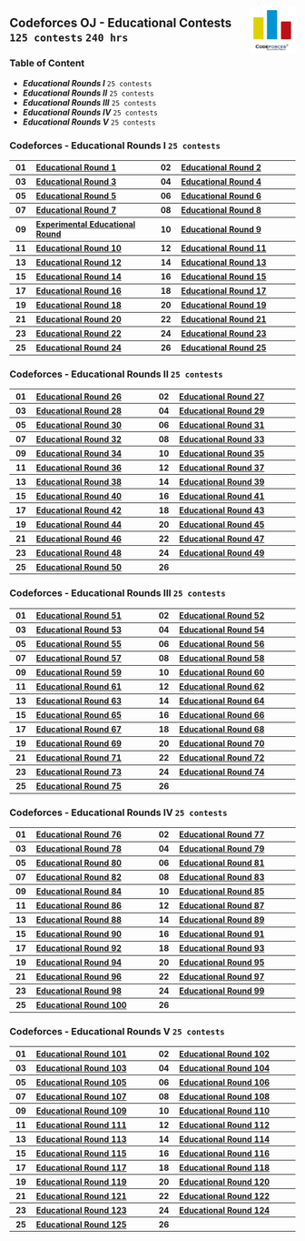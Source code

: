 <picture><img align="right" width="80" src="/logos/codeforces.png"></img></picture>

## Codeforces OJ - Educational Contests `125 contests` `240 hrs`

### Table of Content

- ***Educational Rounds I***   `25 contests`
- ***Educational Rounds II***  `25 contests`
- ***Educational Rounds III*** `25 contests`
- ***Educational Rounds IV***  `25 contests`
- ***Educational Rounds V***   `25 contests`

### Codeforces - Educational Rounds I `25 contests`

<table>
    <tbody>
        <tr>
<th align="center" width="50px">01</th><th align="left" width="550px"><a href="https://codeforces.com/contest/598">Educational Round 1</a></th>
<th align="center" width="50px">02</th><th align="left" width="550px"><a href="https://codeforces.com/contest/600">Educational Round 2</a></th>
        </tr>
        <tr>
<th align="center" width="50px">03</th><th align="left" width="550px"><a href="https://codeforces.com/contest/609">Educational Round 3</a></th>
<th align="center" width="50px">04</th><th align="left" width="550px"><a href="https://codeforces.com/contest/612">Educational Round 4</a></th>
        </tr>
        <tr>
<th align="center" width="50px">05</th><th align="left" width="550px"><a href="https://codeforces.com/contest/616">Educational Round 5</a></th>
<th align="center" width="50px">06</th><th align="left" width="550px"><a href="https://codeforces.com/contest/620">Educational Round 6</a></th>
        </tr>
        <tr>
<th align="center" width="50px">07</th><th align="left" width="550px"><a href="https://codeforces.com/contest/622">Educational Round 7</a></th>
<th align="center" width="50px">08</th><th align="left" width="550px"><a href="https://codeforces.com/contest/628">Educational Round 8</a></th>
        </tr>
        <tr>
<th align="center" width="50px">09</th><th align="left" width="550px"><a href="https://codeforces.com/contest/630">Experimental Educational Round</a></th>
<th align="center" width="50px">10</th><th align="left" width="550px"><a href="https://codeforces.com/contest/632">Educational Round 9</a></th>
        </tr>
        <tr>
<th align="center" width="50px">11</th><th align="left" width="550px"><a href="https://codeforces.com/contest/652">Educational Round 10</a></th>
<th align="center" width="50px">12</th><th align="left" width="550px"><a href="https://codeforces.com/contest/660">Educational Round 11</a></th>
        </tr>
        <tr>
<th align="center" width="50px">13</th><th align="left" width="550px"><a href="https://codeforces.com/contest/665">Educational Round 12</a></th>
<th align="center" width="50px">14</th><th align="left" width="550px"><a href="https://codeforces.com/contest/678">Educational Round 13</a></th>
        </tr>
        <tr>
<th align="center" width="50px">15</th><th align="left" width="550px"><a href="https://codeforces.com/contest/691">Educational Round 14</a></th>
<th align="center" width="50px">16</th><th align="left" width="550px"><a href="https://codeforces.com/contest/702">Educational Round 15</a></th>
        </tr>
        <tr>
<th align="center" width="50px">17</th><th align="left" width="550px"><a href="https://codeforces.com/contest/710">Educational Round 16</a></th>
<th align="center" width="50px">18</th><th align="left" width="550px"><a href="https://codeforces.com/contest/762">Educational Round 17</a></th>
        </tr>
        <tr>
<th align="center" width="50px">19</th><th align="left" width="550px"><a href="https://codeforces.com/contest/792">Educational Round 18</a></th>
<th align="center" width="50px">20</th><th align="left" width="550px"><a href="https://codeforces.com/contest/797">Educational Round 19</a></th>
        </tr>
        <tr>
<th align="center" width="50px">21</th><th align="left" width="550px"><a href="https://codeforces.com/contest/803">Educational Round 20</a></th>
<th align="center" width="50px">22</th><th align="left" width="550px"><a href="https://codeforces.com/contest/808">Educational Round 21</a></th>
        </tr>
        <tr>
<th align="center" width="50px">23</th><th align="left" width="550px"><a href="https://codeforces.com/contest/813">Educational Round 22</a></th>
<th align="center" width="50px">24</th><th align="left" width="550px"><a href="https://codeforces.com/contest/817">Educational Round 23</a></th>
        </tr>
        <tr>
<th align="center" width="50px">25</th><th align="left" width="550px"><a href="https://codeforces.com/contest/818">Educational Round 24</a></th>
<th align="center" width="50px">26</th><th align="left" width="550px"><a href="https://codeforces.com/contest/825">Educational Round 25</a></th>
        </tr>
    </tbody>
</table>

### Codeforces - Educational Rounds II `25 contests`

<table>
    <tbody>
        <tr>
<th align="center" width="50px">01</th><th align="left" width="550px"><a href="https://codeforces.com/contest/837">Educational Round 26</a></th>
<th align="center" width="50px">02</th><th align="left" width="550px"><a href="https://codeforces.com/contest/845">Educational Round 27</a></th>
        </tr>
        <tr>
<th align="center" width="50px">03</th><th align="left" width="550px"><a href="https://codeforces.com/contest/846">Educational Round 28</a></th>
<th align="center" width="50px">04</th><th align="left" width="550px"><a href="https://codeforces.com/contest/863">Educational Round 29</a></th>
        </tr>
        <tr>
<th align="center" width="50px">05</th><th align="left" width="550px"><a href="https://codeforces.com/contest/873">Educational Round 30</a></th>
<th align="center" width="50px">06</th><th align="left" width="550px"><a href="https://codeforces.com/contest/884">Educational Round 31</a></th>
        </tr>
        <tr>
<th align="center" width="50px">07</th><th align="left" width="550px"><a href="https://codeforces.com/contest/888">Educational Round 32</a></th>
<th align="center" width="50px">08</th><th align="left" width="550px"><a href="https://codeforces.com/contest/893">Educational Round 33</a></th>
        </tr>
        <tr>
<th align="center" width="50px">09</th><th align="left" width="550px"><a href="https://codeforces.com/contest/903">Educational Round 34</a></th>
<th align="center" width="50px">10</th><th align="left" width="550px"><a href="https://codeforces.com/contest/911">Educational Round 35</a></th>
        </tr>
        <tr>
<th align="center" width="50px">11</th><th align="left" width="550px"><a href="https://codeforces.com/contest/915">Educational Round 36</a></th>
<th align="center" width="50px">12</th><th align="left" width="550px"><a href="https://codeforces.com/contest/920">Educational Round 37</a></th>
        </tr>
        <tr>
<th align="center" width="50px">13</th><th align="left" width="550px"><a href="https://codeforces.com/contest/938">Educational Round 38</a></th>
<th align="center" width="50px">14</th><th align="left" width="550px"><a href="https://codeforces.com/contest/946">Educational Round 39</a></th>
        </tr>
        <tr>
<th align="center" width="50px">15</th><th align="left" width="550px"><a href="https://codeforces.com/contest/954">Educational Round 40</a></th>
<th align="center" width="50px">16</th><th align="left" width="550px"><a href="https://codeforces.com/contest/961">Educational Round 41</a></th>
        </tr>
        <tr>
<th align="center" width="50px">17</th><th align="left" width="550px"><a href="https://codeforces.com/contest/962">Educational Round 42</a></th>
<th align="center" width="50px">18</th><th align="left" width="550px"><a href="https://codeforces.com/contest/976">Educational Round 43</a></th>
        </tr>
        <tr>
<th align="center" width="50px">19</th><th align="left" width="550px"><a href="https://codeforces.com/contest/985">Educational Round 44</a></th>
<th align="center" width="50px">20</th><th align="left" width="550px"><a href="https://codeforces.com/contest/990">Educational Round 45</a></th>
        </tr>
        <tr>
<th align="center" width="50px">21</th><th align="left" width="550px"><a href="https://codeforces.com/contest/1000">Educational Round 46</a></th>
<th align="center" width="50px">22</th><th align="left" width="550px"><a href="https://codeforces.com/contest/1009">Educational Round 47</a></th>
        </tr>
        <tr>
<th align="center" width="50px">23</th><th align="left" width="550px"><a href="https://codeforces.com/contest/1016">Educational Round 48</a></th>
<th align="center" width="50px">24</th><th align="left" width="550px"><a href="https://codeforces.com/contest/1027">Educational Round 49</a></th>
        </tr>
        <tr>
<th align="center" width="50px">25</th><th align="left" width="550px"><a href="https://codeforces.com/contest/1036">Educational Round 50</a></th>
<th align="center" width="50px">26</th><th align="left" width="550px"><a href=""></a></th>
        </tr>
    </tbody>
</table>

### Codeforces - Educational Rounds III `25 contests`

<table>
    <tbody>
        <tr>
<th align="center" width="50px">01</th><th align="left" width="550px"><a href="https://codeforces.com/contest/1051">Educational Round 51</a></th>
<th align="center" width="50px">02</th><th align="left" width="550px"><a href="https://codeforces.com/contest/1065">Educational Round 52</a></th>
        </tr>
        <tr>
<th align="center" width="50px">03</th><th align="left" width="550px"><a href="https://codeforces.com/contest/1073">Educational Round 53</a></th>
<th align="center" width="50px">04</th><th align="left" width="550px"><a href="https://codeforces.com/contest/1076">Educational Round 54</a></th>
        </tr>
        <tr>
<th align="center" width="50px">05</th><th align="left" width="550px"><a href="https://codeforces.com/contest/1082">Educational Round 55</a></th>
<th align="center" width="50px">06</th><th align="left" width="550px"><a href="https://codeforces.com/contest/1093">Educational Round 56</a></th>
        </tr>
        <tr>
<th align="center" width="50px">07</th><th align="left" width="550px"><a href="https://codeforces.com/contest/1096">Educational Round 57</a></th>
<th align="center" width="50px">08</th><th align="left" width="550px"><a href="https://codeforces.com/contest/1101">Educational Round 58</a></th>
        </tr>
        <tr>
<th align="center" width="50px">09</th><th align="left" width="550px"><a href="https://codeforces.com/contest/1107">Educational Round 59</a></th>
<th align="center" width="50px">10</th><th align="left" width="550px"><a href="https://codeforces.com/contest/1117">Educational Round 60</a></th>
        </tr>
        <tr>
<th align="center" width="50px">11</th><th align="left" width="550px"><a href="https://codeforces.com/contest/1132">Educational Round 61</a></th>
<th align="center" width="50px">12</th><th align="left" width="550px"><a href="https://codeforces.com/contest/1140">Educational Round 62</a></th>
        </tr>
        <tr>
<th align="center" width="50px">13</th><th align="left" width="550px"><a href="https://codeforces.com/contest/1155">Educational Round 63</a></th>
<th align="center" width="50px">14</th><th align="left" width="550px"><a href="https://codeforces.com/contest/1156">Educational Round 64</a></th>
        </tr>
        <tr>
<th align="center" width="50px">15</th><th align="left" width="550px"><a href="https://codeforces.com/contest/1167">Educational Round 65</a></th>
<th align="center" width="50px">16</th><th align="left" width="550px"><a href="https://codeforces.com/contest/1175">Educational Round 66</a></th>
        </tr>
        <tr>
<th align="center" width="50px">17</th><th align="left" width="550px"><a href="https://codeforces.com/contest/1187">Educational Round 67</a></th>
<th align="center" width="50px">18</th><th align="left" width="550px"><a href="https://codeforces.com/contest/1194">Educational Round 68</a></th>
        </tr>
        <tr>
<th align="center" width="50px">19</th><th align="left" width="550px"><a href="https://codeforces.com/contest/1197">Educational Round 69</a></th>
<th align="center" width="50px">20</th><th align="left" width="550px"><a href="https://codeforces.com/contest/1202">Educational Round 70</a></th>
        </tr>
        <tr>
<th align="center" width="50px">21</th><th align="left" width="550px"><a href="https://codeforces.com/contest/1207">Educational Round 71</a></th>
<th align="center" width="50px">22</th><th align="left" width="550px"><a href="https://codeforces.com/contest/1217">Educational Round 72</a></th>
        </tr>
        <tr>
<th align="center" width="50px">23</th><th align="left" width="550px"><a href="https://codeforces.com/contest/1221">Educational Round 73</a></th>
<th align="center" width="50px">24</th><th align="left" width="550px"><a href="https://codeforces.com/contest/1238">Educational Round 74</a></th>
        </tr>
        <tr>
<th align="center" width="50px">25</th><th align="left" width="550px"><a href="https://codeforces.com/contest/1251">Educational Round 75</a></th>
<th align="center" width="50px">26</th><th align="left" width="550px"><a href=""></a></th>
        </tr>
    </tbody>
</table>

### Codeforces - Educational Rounds IV `25 contests`

<table>
    <tbody>
        <tr>
<th align="center" width="50px">01</th><th align="left" width="550px"><a href="https://codeforces.com/contest/1257">Educational Round 76</a></th>
<th align="center" width="50px">02</th><th align="left" width="550px"><a href="https://codeforces.com/contest/1260">Educational Round 77</a></th>
        </tr>
        <tr>
<th align="center" width="50px">03</th><th align="left" width="550px"><a href="https://codeforces.com/contest/1278">Educational Round 78</a></th>
<th align="center" width="50px">04</th><th align="left" width="550px"><a href="https://codeforces.com/contest/1279">Educational Round 79</a></th>
        </tr>
        <tr>
<th align="center" width="50px">05</th><th align="left" width="550px"><a href="https://codeforces.com/contest/1288">Educational Round 80</a></th>
<th align="center" width="50px">06</th><th align="left" width="550px"><a href="https://codeforces.com/contest/1295">Educational Round 81</a></th>
        </tr>
        <tr>
<th align="center" width="50px">07</th><th align="left" width="550px"><a href="https://codeforces.com/contest/1303">Educational Round 82</a></th>
<th align="center" width="50px">08</th><th align="left" width="550px"><a href="https://codeforces.com/contest/1312">Educational Round 83</a></th>
        </tr>
        <tr>
<th align="center" width="50px">09</th><th align="left" width="550px"><a href="https://codeforces.com/contest/1327">Educational Round 84</a></th>
<th align="center" width="50px">10</th><th align="left" width="550px"><a href="https://codeforces.com/contest/1334">Educational Round 85</a></th>
        </tr>
        <tr>
<th align="center" width="50px">11</th><th align="left" width="550px"><a href="https://codeforces.com/contest/1342">Educational Round 86</a></th>
<th align="center" width="50px">12</th><th align="left" width="550px"><a href="https://codeforces.com/contest/1354">Educational Round 87</a></th>
        </tr>
        <tr>
<th align="center" width="50px">13</th><th align="left" width="550px"><a href="https://codeforces.com/contest/1359">Educational Round 88</a></th>
<th align="center" width="50px">14</th><th align="left" width="550px"><a href="https://codeforces.com/contest/1366">Educational Round 89</a></th>
        </tr>
        <tr>
<th align="center" width="50px">15</th><th align="left" width="550px"><a href="https://codeforces.com/contest/1373">Educational Round 90</a></th>
<th align="center" width="50px">16</th><th align="left" width="550px"><a href="https://codeforces.com/contest/1380">Educational Round 91</a></th>
        </tr>
        <tr>
<th align="center" width="50px">17</th><th align="left" width="550px"><a href="https://codeforces.com/contest/1389">Educational Round 92</a></th>
<th align="center" width="50px">18</th><th align="left" width="550px"><a href="https://codeforces.com/contest/1398">Educational Round 93</a></th>
        </tr>
        <tr>
<th align="center" width="50px">19</th><th align="left" width="550px"><a href="https://codeforces.com/contest/1400">Educational Round 94</a></th>
<th align="center" width="50px">20</th><th align="left" width="550px"><a href="https://codeforces.com/contest/1418">Educational Round 95</a></th>
        </tr>
        <tr>
<th align="center" width="50px">21</th><th align="left" width="550px"><a href="https://codeforces.com/contest/1430">Educational Round 96</a></th>
<th align="center" width="50px">22</th><th align="left" width="550px"><a href="https://codeforces.com/contest/1437">Educational Round 97</a></th>
        </tr>
        <tr>
<th align="center" width="50px">23</th><th align="left" width="550px"><a href="https://codeforces.com/contest/1452">Educational Round 98</a></th>
<th align="center" width="50px">24</th><th align="left" width="550px"><a href="https://codeforces.com/contest/1455">Educational Round 99</a></th>
        </tr>
        <tr>
<th align="center" width="50px">25</th><th align="left" width="550px"><a href="https://codeforces.com/contest/1463">Educational Round 100</a></th>
<th align="center" width="50px">26</th><th align="left" width="550px"><a href=""></a></th>
        </tr>
    </tbody>
</table>

### Codeforces - Educational Rounds V `25 contests`

<table>
    <tbody>
        <tr>
<th align="center" width="50px">01</th><th align="left" width="550px"><a href="https://codeforces.com/contest/1469">Educational Round 101</a></th>
<th align="center" width="50px">02</th><th align="left" width="550px"><a href="https://codeforces.com/contest/1473">Educational Round 102</a></th>
        </tr>
        <tr>
<th align="center" width="50px">03</th><th align="left" width="550px"><a href="https://codeforces.com/contest/1476">Educational Round 103</a></th>
<th align="center" width="50px">04</th><th align="left" width="550px"><a href="https://codeforces.com/contest/1487">Educational Round 104</a></th>
        </tr>
        <tr>
<th align="center" width="50px">05</th><th align="left" width="550px"><a href="https://codeforces.com/contest/1494">Educational Round 105</a></th>
<th align="center" width="50px">06</th><th align="left" width="550px"><a href="https://codeforces.com/contest/1499">Educational Round 106</a></th>
        </tr>
        <tr>
<th align="center" width="50px">07</th><th align="left" width="550px"><a href="https://codeforces.com/contest/1511">Educational Round 107</a></th>
<th align="center" width="50px">08</th><th align="left" width="550px"><a href="https://codeforces.com/contest/1519">Educational Round 108</a></th>
        </tr>
        <tr>
<th align="center" width="50px">09</th><th align="left" width="550px"><a href="https://codeforces.com/contest/1525">Educational Round 109</a></th>
<th align="center" width="50px">10</th><th align="left" width="550px"><a href="https://codeforces.com/contest/1535">Educational Round 110</a></th>
        </tr>
        <tr>
<th align="center" width="50px">11</th><th align="left" width="550px"><a href="https://codeforces.com/contest/1550">Educational Round 111</a></th>
<th align="center" width="50px">12</th><th align="left" width="550px"><a href="https://codeforces.com/contest/1555">Educational Round 112</a></th>
        </tr>
        <tr>
<th align="center" width="50px">13</th><th align="left" width="550px"><a href="https://codeforces.com/contest/1569">Educational Round 113</a></th>
<th align="center" width="50px">14</th><th align="left" width="550px"><a href="https://codeforces.com/contest/1574">Educational Round 114</a></th>
        </tr>
        <tr>
<th align="center" width="50px">15</th><th align="left" width="550px"><a href="https://codeforces.com/contest/1598">Educational Round 115</a></th>
<th align="center" width="50px">16</th><th align="left" width="550px"><a href="https://codeforces.com/contest/1606">Educational Round 116</a></th>
        </tr>
        <tr>
<th align="center" width="50px">17</th><th align="left" width="550px"><a href="https://codeforces.com/contest/1612">Educational Round 117</a></th>
<th align="center" width="50px">18</th><th align="left" width="550px"><a href="https://codeforces.com/contest/1613">Educational Round 118</a></th>
        </tr>
        <tr>
<th align="center" width="50px">19</th><th align="left" width="550px"><a href="https://codeforces.com/contest/1620">Educational Round 119</a></th>
<th align="center" width="50px">20</th><th align="left" width="550px"><a href="https://codeforces.com/contest/1622">Educational Round 120</a></th>
        </tr>
        <tr>
<th align="center" width="50px">21</th><th align="left" width="550px"><a href="https://codeforces.com/contest/1626">Educational Round 121</a></th>
<th align="center" width="50px">22</th><th align="left" width="550px"><a href="https://codeforces.com/contest/1633">Educational Round 122</a></th>
        </tr>
        <tr>
<th align="center" width="50px">23</th><th align="left" width="550px"><a href="https://codeforces.com/contest/1644">Educational Round 123</a></th>
<th align="center" width="50px">24</th><th align="left" width="550px"><a href="https://codeforces.com/contest/1651">Educational Round 124</a></th>
        </tr>
        <tr>
<th align="center" width="50px">25</th><th align="left" width="550px"><a href="https://codeforces.com/contest/1657">Educational Round 125</a></th>
<th align="center" width="50px">26</th><th align="left" width="550px"><a href=""></a></th>
        </tr>
    </tbody>
</table>
